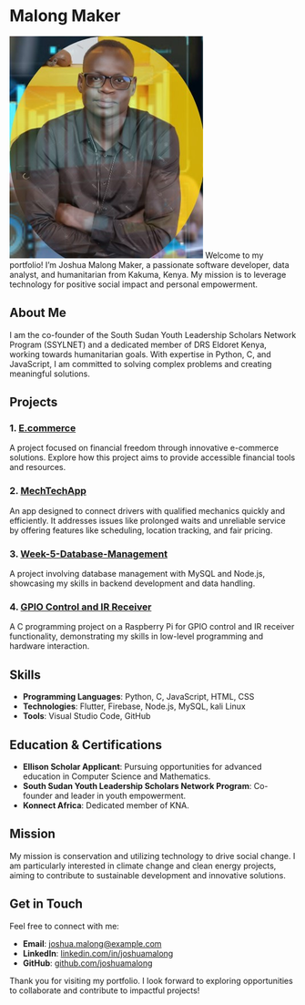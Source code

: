 # Malong Maker
![Malong Maker](./images/Icon.jpg)
Welcome to my portfolio! I’m Joshua Malong Maker, a passionate software developer, data analyst, and humanitarian from Kakuma, Kenya. My mission is to leverage technology for positive social impact and personal empowerment.

## About Me

I am the co-founder of the South Sudan Youth Leadership Scholars Network Program (SSYLNET) and a dedicated member of DRS Eldoret Kenya, working towards humanitarian goals. With expertise in Python, C, and JavaScript, I am committed to solving complex problems and creating meaningful solutions.

## Projects

### 1. [E.commerce](#)
A project focused on financial freedom through innovative e-commerce solutions. Explore how this project aims to provide accessible financial tools and resources.

### 2. [MechTechApp](#)
An app designed to connect drivers with qualified mechanics quickly and efficiently. It addresses issues like prolonged waits and unreliable service by offering features like scheduling, location tracking, and fair pricing.

### 3. [Week-5-Database-Management](#)
A project involving database management with MySQL and Node.js, showcasing my skills in backend development and data handling.

### 4. [GPIO Control and IR Receiver](#)
A C programming project on a Raspberry Pi for GPIO control and IR receiver functionality, demonstrating my skills in low-level programming and hardware interaction.

## Skills

- **Programming Languages**: Python, C, JavaScript, HTML, CSS
- **Technologies**: Flutter, Firebase, Node.js, MySQL, kali Linux
- **Tools**: Visual Studio Code, GitHub

## Education & Certifications

- **Ellison Scholar Applicant**: Pursuing opportunities for advanced education in Computer Science and Mathematics.
- **South Sudan Youth Leadership Scholars Network Program**: Co-founder and leader in youth empowerment.
- **Konnect Africa**: Dedicated member of KNA.

## Mission

My mission is conservation and utilizing technology to drive social change. I am particularly interested in climate change and clean energy projects, aiming to contribute to sustainable development and innovative solutions.

## Get in Touch
Feel free to connect with me:
- **Email**: [joshua.malong@example.com](mailto:joshua.malong@example.com)
- **LinkedIn**: [linkedin.com/in/joshuamalong](#)
- **GitHub**: [github.com/joshuamalong](https://github.com/joshuamalong)

Thank you for visiting my portfolio. I look forward to exploring opportunities to collaborate and contribute to impactful projects!